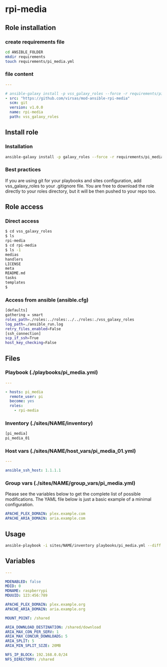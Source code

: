 # rpi-media

## Role installation

### create requirements file

``` bash
cd ANSIBLE_FOLDER
mkdir requirements
touch requirements/pi_media.yml
```

### file content

``` yaml
---

# ansible-galaxy install -p vss_galaxy_roles --force -r requirements/pi_media.yml
- src: "https://github.com/virsas/mod-ansible-rpi-media"
  scm: git
  version: v1.0.0
  name: rpi-media
  path: vss_galaxy_roles
```

## Install role

### Installation

``` bash
ansible-galaxy install -p galaxy_roles --force -r requirements/pi_media.yml
```

### Best practices

If you are using git for your playbooks and sites configuration, add vss_galaxy_roles to your .gitignore file. You are free to download the role directly to your roles directory, but it will be then pushed to your repo too.

## Role access

### Direct access

``` bash
$ cd vss_galaxy_roles
$ ls
rpi-media
$ cd rpi-media
$ ls -1
medias
handlers
LICENSE
meta
README.md
tasks
templates
$
```

### Access from ansible (ansible.cfg)

``` bash
[defaults]
gathering = smart
roles_path=./roles:../roles:../../roles:./vss_galaxy_roles
log_path=./ansible_run.log
retry_files_enabled=False
[ssh_connection]
scp_if_ssh=True
host_key_checking=False
```

## Files

### Playbook (./playbooks/pi_media.yml)

``` yaml
---

- hosts: pi_media
  remote_user: pi
  become: yes
  roles:
    - rpi-media
```

### Inventory (./sites/NAME/inventory)

``` txt
[pi_media]
pi_media_01
```

### Host vars (./sites/NAME/host_vars/pi_media_01.yml)

``` yaml
---

ansible_ssh_host: 1.1.1.1
```

### Group vars (./sites/NAME/group_vars/pi_media.yml)

Please see the variables below to get the complete list of possible modifications. The YAML file below is just a basic example of a minimal configuration.

``` yaml
APACHE_PLEX_DOMAIN: plex.example.com
APACHE_ARIA_DOMAIN: aria.example.com
```

## Usage

``` bash
ansible-playbook -i sites/NAME/inventory playbooks/pi_media.yml --diff
```

## Variables

``` yml
---

MDENABLED: false
MDID: 0
MDNAME: raspberrypi
MDUUID: 123:456:789

APACHE_PLEX_DOMAIN: plex.example.org
APACHE_ARIA_DOMAIN: aria.example.org

MOUNT_POINT: /shared

ARIA_DOWNLOAD_DESTINATION: /shared/download
ARIA_MAX_CON_PER_SERV: 1
ARIA_MAX_CONCUR_DOWNLOADS: 5
ARIA_SPLIT: 5
ARIA_MIN_SPLIT_SIZE: 20MB

NFS_IP_BLOCK: 192.168.0.0/24
NFS_DIRECTORY: /shared
```

